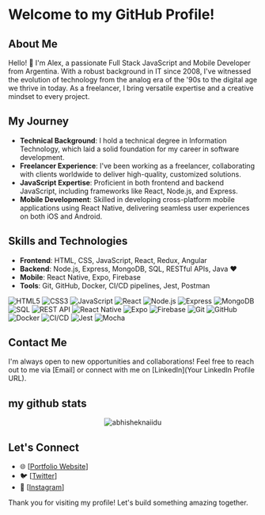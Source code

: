 # Welcome to my GitHub Profile!

## About Me

Hello! 👋 I'm Alex, a passionate Full Stack JavaScript and Mobile Developer from Argentina. With a robust background in IT since 2008, I've witnessed the evolution of technology from the analog era of the '90s to the digital age we thrive in today. As a freelancer, I bring versatile expertise and a creative mindset to every project.

## My Journey

- **Technical Background**: I hold a technical degree in Information Technology, which laid a solid foundation for my career in software development.
- **Freelancer Experience**: I've been working as a freelancer, collaborating with clients worldwide to deliver high-quality, customized solutions.
- **JavaScript Expertise**: Proficient in both frontend and backend JavaScript, including frameworks like React, Node.js, and Express.
- **Mobile Development**: Skilled in developing cross-platform mobile applications using React Native, delivering seamless user experiences on both iOS and Android.

## Skills and Technologies

- **Frontend**: HTML, CSS, JavaScript, React, Redux, Angular
- **Backend**: Node.js, Express, MongoDB, SQL, RESTful APIs, Java ♥
- **Mobile**: React Native, Expo, Firebase
- **Tools**: Git, GitHub, Docker, CI/CD pipelines, Jest, Postman

![HTML5](https://img.shields.io/badge/HTML5-E34F26?style=for-the-badge&logo=html5&logoColor=white)
![CSS3](https://img.shields.io/badge/CSS3-1572B6?style=for-the-badge&logo=css3&logoColor=white)
![JavaScript](https://img.shields.io/badge/JavaScript-F7DF1E?style=for-the-badge&logo=javascript&logoColor=black)
![React](https://img.shields.io/badge/React-20232A?style=for-the-badge&logo=react&logoColor=61DAFB)
![Node.js](https://img.shields.io/badge/Node.js-339933?style=for-the-badge&logo=nodedotjs&logoColor=white)
![Express](https://img.shields.io/badge/Express-000000?style=for-the-badge&logo=express&logoColor=white)
![MongoDB](https://img.shields.io/badge/MongoDB-47A248?style=for-the-badge&logo=mongodb&logoColor=white)
![SQL](https://img.shields.io/badge/SQL-4479A1?style=for-the-badge&logo=postgresql&logoColor=white)
![REST API](https://img.shields.io/badge/REST-02569B?style=for-the-badge&logo=rest-api&logoColor=white)
![React Native](https://img.shields.io/badge/React_Native-20232A?style=for-the-badge&logo=react&logoColor=61DAFB)
![Expo](https://img.shields.io/badge/Expo-000020?style=for-the-badge&logo=expo&logoColor=white)
![Firebase](https://img.shields.io/badge/Firebase-FFCA28?style=for-the-badge&logo=firebase&logoColor=black)
![Git](https://img.shields.io/badge/Git-F05032?style=for-the-badge&logo=git&logoColor=white)
![GitHub](https://img.shields.io/badge/GitHub-181717?style=for-the-badge&logo=github&logoColor=white)
![Docker](https://img.shields.io/badge/Docker-2496ED?style=for-the-badge&logo=docker&logoColor=white)
![CI/CD](https://img.shields.io/badge/CI%2FCD-2C3E50?style=for-the-badge&logo=CircleCI&logoColor=white)
![Jest](https://img.shields.io/badge/Jest-C21325?style=for-the-badge&logo=jest&logoColor=white)
![Mocha](https://img.shields.io/badge/Mocha-8D6748?style=for-the-badge&logo=mocha&logoColor=white)

## Contact Me

I'm always open to new opportunities and collaborations! Feel free to reach out to me via [Email] or connect with me on [LinkedIn](Your LinkedIn Profile URL).

## my github stats

<p align="center"> <img src="https://github-readme-stats.vercel.app/api?username=abhisheknaiidu&show_icons=true&theme=gotham" alt="abhisheknaiidu" />

## Let's Connect

- 🌐 [[Portfolio Website](https://alexdevportfolio-mauve.vercel.app/)]
- 🐦 [[Twitter](https://x.com/alezebecerra)]
- 📸 [[Instagram](https://instagram.com/alezebecerra)]

Thank you for visiting my profile! Let's build something amazing together.
